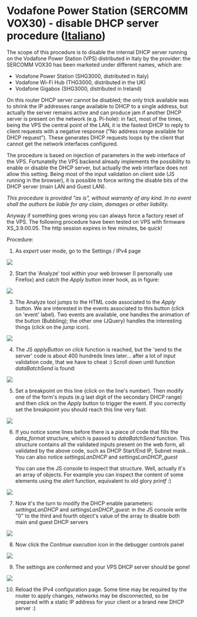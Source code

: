 # Vodafone Power Station (SERCOMM VOX30) - disable DHCP server procedure ([Italiano](/LEGGIMI.md))

The scope of this procedure is to disable the internal DHCP server running on the Vodafone Power Station (VPS) distributed in Italy by the provider: the SERCOMM VOX30 has been marketed under different names, which are:
* Vodafone Power Station (SHG3000, distributed in Italy)
* Vodafone Wi-Fi Hub (THG3000, distributed in the UK)
* Vodafone Gigabox (SHG3000, distributed in Ireland)

On this router DHCP server cannot be disabled; the only trick available was to shrink the IP addresses range available to DHCP to a single address, but actually the server remains active and can produce jam if another DHCP server is present on the network (e.g. Pi-hole): in fact, most of the times, being the VPS the central point of the LAN, it is the fastest DHCP to reply to client requests with a negative response ("No address range available for DHCP request"). These generates DHCP requests loops by the client that cannot get the network interfaces configured.

The procedure is based on injection of parameters in the web interface of the VPS. Fortunatelly the VPS backend already implements the possibility to enable or disable the DHCP server, but actually the web interface does not allow this setting. Being most of the input validation on client side (JS running in the browser), it is possible to force writing the disable bits of the DHCP server (main LAN and Guest LAN).

_This procedure is provided "as is", without warranty of any kind. In no event shall the authors be liable for any claim, damages or other liability._

Anyway if something goes wrong you can always force a factory reset of the VPS.
The following procedure have been tested on VPS with firmware XS_3.9.00.05.
The http session expires in few minutes, be quick!

Procedure:

1. As _expert_ user mode, go to the Settings / IPv4 page

  ![](VPS1.PNG)
 
2. Start the 'Analyze' tool within your web browser (I personally use Firefox) and catch the _Apply_ button inner hook, as in figure:

  ![](VPS2.PNG)
  
3. The Analyze tool jumps to the HTML code associated to the _Apply_ button. We are interested in the events associated to this button (click on 'event' label). Two events are available, one handles the animation of the button (Bubbling); the other one (JQuery) handles the interesting things (click on the _jump_ icon).

  ![](VPS3.PNG)
  
4. The JS _applyButton on click_ function is reached, but the 'send to the server' code is about 400 hundreds lines later... after a lot of input validation code, that we have to cheat :)
  Scroll down until function _dataBatchSend_ is found:

  ![](VPS4.PNG)
  
5. Set a breakpoint on this line (click on the line's number). Then modify one of the form's inputs (e.g last digit of the secondary DHCP range) and then click on the _Apply_ button to trigger the event. If you correctly set the breakpoint you should reach this line very fast:

  ![](VPS5.PNG)
  
6. If you notice some lines before there is a piece of code that fills the _data_format_ structure, which is passed to _dataBatchSend_ function. This structure contains all the validated inputs present on the web form, all validated by the above code, such as DHCP Start/End IP, Subnet mask... You can also notice _settingsLanDHCP_ and _settingsLanDHCP_guest_

   You can use the JS console to inspect that structure. Well, actually it's an array of objects. For example you can inspect the content of some elements using the _alert_ function, equivalent to old glory _printf_ :)

  ![](VPS7.PNG)

7. Now it's the turn to modify the DHCP enable parameters: _settingsLanDHCP_ and _settingsLanDHCP_guest_: in the JS console write "0" to the third and fourth object's value of the array to disable both main and guest DHCP servers

  ![](VPS8.PNG)
  
8. Now click the _Continue execution_ icon in the debugger controls panel

  ![](VPS9.PNG)
  
9. The settings are confermed and your VPS DHCP server should be gone!

  ![](VPS10.PNG)

10. Reload the IPv4 configuration page. Some time may be required by the router to apply changes, networks may be disconnected, so be prepared with a static IP address for your client or a brand new DHCP server :)


